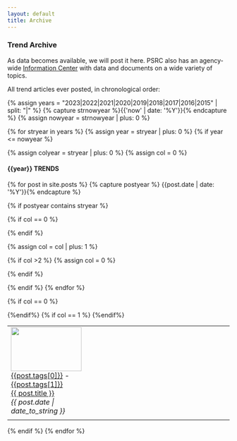 ```yaml
---
layout: default
title: Archive
---
```


### Trend Archive

As data becomes available, we will post it here. PSRC also has an agency-wide [Information Center](http://www.psrc.org/about/infocenter) with data and documents on a wide variety of topics.

All trend articles ever posted, in chronological order:

{% assign years = "2023|2022|2021|2020|2019|2018|2017|2016|2015" | split: "|" %}
{% capture strnowyear %}{{'now' | date: '%Y'}}{% endcapture %}
{% assign nowyear = strnowyear | plus: 0 %}

{% for stryear in years %}
{% assign year = stryear | plus: 0 %}
{% if year <= nowyear %}

{% assign colyear = stryear | plus: 0 %}
{% assign col = 0 %}

<p class="sidebar_title"><h4>{{year}} TRENDS</h4></p>

<table>

{% for post in site.posts %}
{% capture postyear %} {{post.date | date: '%Y'}}{% endcapture %}

{% if postyear contains stryear %}

{% if col == 0 %}<tr>{% endif %}

<td width="33%" valign="top" >
  <div class="archive-thumbnail">
      <a href="{{site.baseurl}}{{post.url}}"><img src="{{site.baseurl}}{{post.image}}" height="100px" width="160px" /></a><br/>
      <div class="archive-tag">
          <a href="{{site.baseurl}}/{{post.tags[0]}}">{{post.tags[0]}}</a> -
          <a class="archive-tag" href="{{site.baseurl}}/trend/{{post.tags[1]}}">{{post.tags[1]}}</a>
      </div>
      <a href="{{site.baseurl}}{{post.url}}">{{ post.title }}</a>
      <br/>
      <i>{{ post.date | date_to_string }}</i>
  </div>
</td>

{% assign col = col | plus: 1 %}

{% if col >2 %}
{% assign col = 0 %}
</tr>
{% endif %}

{% endif %}
{% endfor %}

{% if col == 0 %}<td></td><td></td> {%endif%}
{% if col == 1 %}<td></td> {%endif%}

</tr></table>
{% endif %}
{% endfor %}

